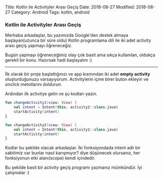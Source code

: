 Title: Kotlin ile Activityler Arası Geçiş
Date: 2018-08-27
Modified: 2018-08-27
Category: Android
Tags: kotlin, android

### Kotlin ile Activityler Arası Geçiş

Merhaba arkadaşlar, bu yazımızda Google'den destek almaya başlayan(uzunca bir süre oldu)
Kotlin programlama dili ile iki adet activity arası geçiş yapmayı öğreneceğiz. 

Bugün yapmayı öğreneceğimiz olay çok basit ama sıkça kullanılan, oldukça gerekli bir konu. Hazırsak hadi başlayalım :)

--------------------------------------

İlk olarak bir proje başlattığınızı ve app kısmından iki adet **empty activity** oluşturduğunuzu
varsayıyorum. Activitylerin içine birer buton ekleyin ve onclick metotlarını doldurun.

Ardından ilk activitye gelin ve şu kodları yazın.

```kotlin
fun changeActivity1(view: View) {
    val intent = Intent(this, activity2::class.java)
    startActivity(intent)
}

fun changeActivity2(view: View) {
    val intent = Intent(this, activity1::class.java)
    startActivity(intent)
}
```

Kodlar bu şekilde olacak arkadaşlar. İki fonksiyondada intent adlı bir sabitimiz var bunlar nasıl karışmıyor? diye düşünecek olursanız, her fonksiyonun etki alanı(scope) kendi içindedir.

Bu şekilde basit bir activity geçiş programı yazmanız mümkündür. İyi çalışmalar :)